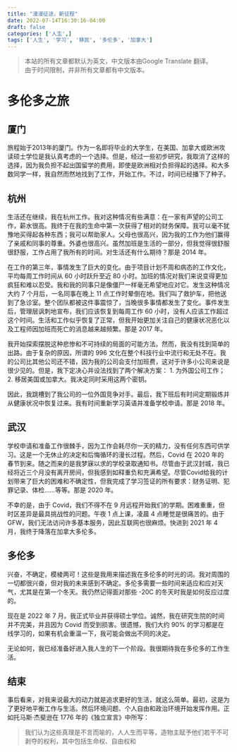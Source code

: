```yaml
---
title: "漫漫征途，新征程"
date: 2022-07-14T16:30:16-04:00
draft: false
categories: ['人生',]
tags: ['人生', '学习', '移民', '多伦多', '加拿大']
---
```

> 本站的所有文章都默认为英文，中文版本由Google Translate 翻译。  
> 由于时间限制，并非所有文章都有中文版本。

# 多伦多之旅

## 厦门

旅程始于2013年的厦门。作为一名即将毕业的大学生，在美国、加拿大或欧洲攻读硕士学位是我认真考虑的一个选择。但是，经过一些初步研究，我取消了这样的选择，因为我负担不起出国留学的费用，即使是欧洲相对负担得起的选择。和大多数同学一样，我自然而然地找到了工作，开始工作。不过，时间已经播下了种子。

## 杭州

生活还在继续，我在杭州工作。我对这种情况有些满意：在一家有声望的公司工作，薪水很高。我终于在我的生命中第一次获得了相对的财务保障。我可以毫不犹豫地买得起各种东西；我可以帮助家人。父母也很高兴，因为我的工作为他们赢得了亲戚和同事的尊重。外婆也很高兴。虽然加班是生活的一部分，但我觉得很舒服很舒服，工作占用了我所有的时间。对生活还有什么期待？那是 2014 年。

在工作的第三年，事情发生了巨大的变化。由于项目计划不周和病态的工作文化，平均每周工作时间从 60 小时跃升至近 80 小时。加班的情况对我们来说变得更加疯狂和难以忍受。我和我的同事只是像僵尸一样毫无希望地应对它。发生这种情况大约 7 个月后，一名同事在晚上 11 点工作时晕倒在地。我们叫了救护车，把他送到了急诊室。整个团队都被这件事震惊了，当晚很多事情都发生了变化。事件发生后，管理层讽刺地宣布，我们应该恢复到每周工作 60 小时，没有人应该工作超过这个时间。生活和工作似乎恢复了正常，但我开始更加关注自己的健康状况恶化以及工程师因加班而死亡的消息越来越频繁。那是 2017 年。

我开始探索摆脱这种悲惨和不可持续的局面的可能方法。然而，我没有找到简单的出路。由于复杂的原因，所谓的 996 文化在整个科技行业中流行和无处不在。我的公司比其他公司还不错，因为我的公司会支付加班费，这对于许多小公司来说是很少见的。但是，我下定决心并设法找到了两个解决方案： 1. 为外国公司工作； 2. 移居美国或加拿大。我决定同时采用这两个密钥。

因此，我跳槽到了我公司的一位外国竞争对手。最后，我下班后有时间定期锻炼并从健康状况中恢复过来。我有时间重新学习英语并准备学校申请。那是 2018 年。

## 武汉

学校申请和准备工作很棘手，因为工作会耗尽你一天的精力，没有任何东西可供学习。这是一个无休止的决定和后悔循环的漫长过程。然后，Covid 在 2020 年的春节到来。随之而来的是我梦寐以求的学校录取通知书。尽管由于武汉封城，我已经将近三个月没有离开房间，但我感到如释重负和充满希望。尽管Covid给我的计划带来了巨大的困难和不确定性，但我完成了学习签证的所有要求：财务证明、犯罪记录、体检……等等。那是 2020 年。

不幸的是，由于 Covid，我们不得不在 9 月远程开始我们的学期。困难重重，但时区差异是最具挑战性的问题。午夜 1 点上课，凌晨 4 点睡觉是很痛苦的。由于 GFW，我们无法访问许多基本服务，因此互联网也很麻烦。快进到 2021 年 4 月，我终于降落在加拿大多伦多。

## 多伦多

兴奋，不确定，模棱两可！这些是我用来描述我在多伦多的时光的词。我对周围的一切都很兴奋，但对我的未来感到不确定。多伦多需要一些时间来适应和应对天气，尤其是在第一个冬天。我仍然记得面对那些 -20C 的冬天时我是如何反应过度的。

现在是 2022 年 7 月。我正式毕业并获得硕士学位。诚然，我在研究生院的时间并不完美，并且因为 Covid 而受到损害。很遗憾，我们大约 90% 的学习都是在线学习的，如果有机会重温一下，我可能会做出不同的决定。

无论如何，我已经准备好进入我人生的下一个阶段。我很期待我在多伦多的工作生活。

## 结束

事后看来，对我来说最大的动力就是追求更好的生活，就这么简单。最初，这是为了更好地平衡工作与生活。然后环境问题、个人自由和政治环境开始发挥作用。正如托马斯·杰斐逊在 1776 年的《独立宣言》中所写：

>我们认为这些真理是不言而喻的，人人生而平等，造物主赋予他们若干不可剥夺的权利，其中包括生命权、自由权和